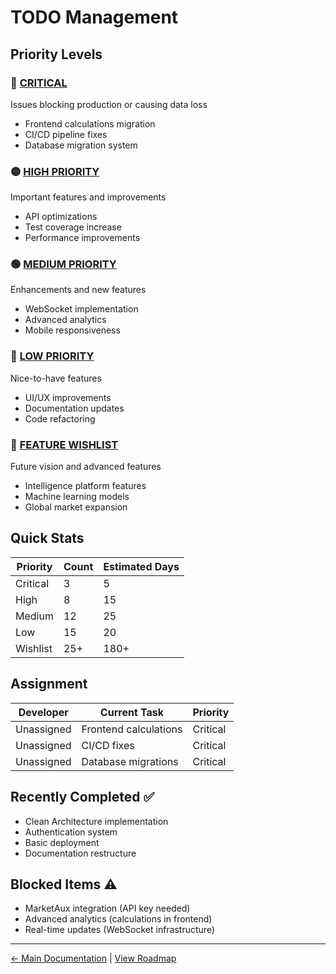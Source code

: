 # TODO Management

## Priority Levels

### 🔴 [CRITICAL](CRITICAL.md)
Issues blocking production or causing data loss
- Frontend calculations migration
- CI/CD pipeline fixes
- Database migration system

### 🟡 [HIGH PRIORITY](HIGH_PRIORITY.md)
Important features and improvements
- API optimizations
- Test coverage increase
- Performance improvements

### 🟢 [MEDIUM PRIORITY](MEDIUM_PRIORITY.md)
Enhancements and new features
- WebSocket implementation
- Advanced analytics
- Mobile responsiveness

### 🔵 [LOW PRIORITY](LOW_PRIORITY.md)
Nice-to-have features
- UI/UX improvements
- Documentation updates
- Code refactoring

### 🚀 [FEATURE WISHLIST](FEATURE_WISHLIST.md)
Future vision and advanced features
- Intelligence platform features
- Machine learning models
- Global market expansion

## Quick Stats

| Priority | Count | Estimated Days |
|----------|-------|----------------|
| Critical | 3 | 5 |
| High | 8 | 15 |
| Medium | 12 | 25 |
| Low | 15 | 20 |
| Wishlist | 25+ | 180+ |

## Assignment

| Developer | Current Task | Priority |
|-----------|-------------|----------|
| Unassigned | Frontend calculations | Critical |
| Unassigned | CI/CD fixes | Critical |
| Unassigned | Database migrations | Critical |

## Recently Completed ✅
- Clean Architecture implementation
- Authentication system
- Basic deployment
- Documentation restructure

## Blocked Items ⚠️
- MarketAux integration (API key needed)
- Advanced analytics (calculations in frontend)
- Real-time updates (WebSocket infrastructure)

---
[← Main Documentation](../README.md) | [View Roadmap](../project-status/ROADMAP.md)